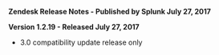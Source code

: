 **Zendesk Release Notes - Published by Splunk July 27, 2017**


**Version 1.2.19 - Released July 27, 2017**

* 3.0 compatibility update release only
